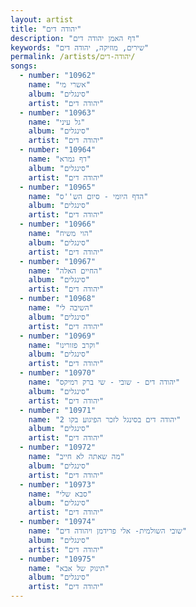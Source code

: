 ```yaml
---
layout: artist
title: "יהודה דים"
description: "דף האמן יהודה דים"
keywords: "שירים, מוזיקה, יהודה דים"
permalink: /artists/יהודה-דים/
songs:
  - number: "10962"
    name: "אשרי מי"
    album: "סינגלים"
    artist: "יהודה דים"
  - number: "10963"
    name: "גל עיני"
    album: "סינגלים"
    artist: "יהודה דים"
  - number: "10964"
    name: "דף גמרא"
    album: "סינגלים"
    artist: "יהודה דים"
  - number: "10965"
    name: "הדף היומי - סיום הש''ס"
    album: "סינגלים"
    artist: "יהודה דים"
  - number: "10966"
    name: "הוי משיח"
    album: "סינגלים"
    artist: "יהודה דים"
  - number: "10967"
    name: "החיים האלה"
    album: "סינגלים"
    artist: "יהודה דים"
  - number: "10968"
    name: "השיבה לי"
    album: "סינגלים"
    artist: "יהודה דים"
  - number: "10969"
    name: "וקרב פזורינו"
    album: "סינגלים"
    artist: "יהודה דים"
  - number: "10970"
    name: "יהודה דים - שובי - שי ברק רמיקס"
    album: "סינגלים"
    artist: "יהודה דים"
  - number: "10971"
    name: "יהודה דים בסינגל לזכר הפיגוע בקו 2"
    album: "סינגלים"
    artist: "יהודה דים"
  - number: "10972"
    name: "מה שאתה לא חייב"
    album: "סינגלים"
    artist: "יהודה דים"
  - number: "10973"
    name: "סבא שלי"
    album: "סינגלים"
    artist: "יהודה דים"
  - number: "10974"
    name: "שובי השולמית- אלי פרידמן ויהודה דים"
    album: "סינגלים"
    artist: "יהודה דים"
  - number: "10975"
    name: "תינוק של אבא"
    album: "סינגלים"
    artist: "יהודה דים"
---
```

